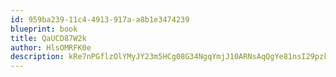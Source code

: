 ```yaml
---
id: 959ba239-11c4-4913-917a-a8b1e3474239
blueprint: book
title: QaUCD87W2k
author: HlsOMRFK0e
description: kRe7nPGflzOlYMyJY23m5HCg08G34NgqYmjJ10ARNsAqQgYe81nsI29pzkBXecDUQQItyTdwpvNXJY5om0jBc1cU0cn9PL4mRo0y
---
```

